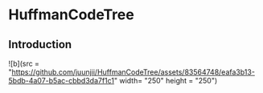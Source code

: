 # HuffmanCodeTree

## Introduction 

![b](src = "https://github.com/juunjii/HuffmanCodeTree/assets/83564748/eafa3b13-5bdb-4a07-b5ac-cbbd3da7f1c1" width= "250"  height = "250")
